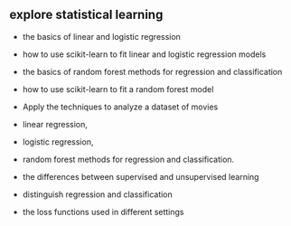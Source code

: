 ## explore statistical learning

- the basics of linear and logistic regression
- how to use scikit-learn to fit linear and logistic regression models
- the basics of random forest methods for regression and classification
- how to use scikit-learn to fit a random forest model
- Apply the techniques to analyze a dataset of movies

- linear regression,
- logistic regression,
- random forest methods for regression and classification.

- the differences between supervised and unsupervised learning
- distinguish regression and classification
- the loss functions used in different settings
